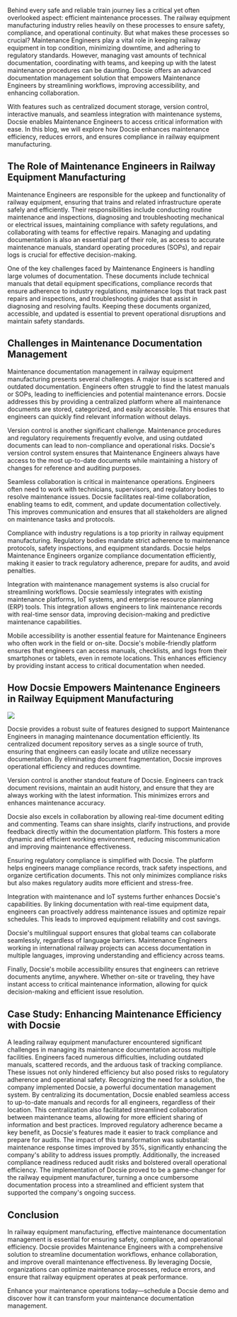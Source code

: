 Behind every safe and reliable train journey lies a critical yet often overlooked aspect: efficient maintenance processes. The railway equipment manufacturing industry relies heavily on these processes to ensure safety, compliance, and operational continuity. But what makes these processes so crucial? Maintenance Engineers play a vital role in keeping railway equipment in top condition, minimizing downtime, and adhering to regulatory standards. However, managing vast amounts of technical documentation, coordinating with teams, and keeping up with the latest maintenance procedures can be daunting. Docsie offers an advanced documentation management solution that empowers Maintenance Engineers by streamlining workflows, improving accessibility, and enhancing collaboration.

With features such as centralized document storage, version control, interactive manuals, and seamless integration with maintenance systems, Docsie enables Maintenance Engineers to access critical information with ease. In this blog, we will explore how Docsie enhances maintenance efficiency, reduces errors, and ensures compliance in railway equipment manufacturing.

## The Role of Maintenance Engineers in Railway Equipment Manufacturing 

Maintenance Engineers are responsible for the upkeep and functionality of railway equipment, ensuring that trains and related infrastructure operate safely and efficiently. Their responsibilities include conducting routine maintenance and inspections, diagnosing and troubleshooting mechanical or electrical issues, maintaining compliance with safety regulations, and collaborating with teams for effective repairs. Managing and updating documentation is also an essential part of their role, as access to accurate maintenance manuals, standard operating procedures (SOPs), and repair logs is crucial for effective decision-making.

One of the key challenges faced by Maintenance Engineers is handling large volumes of documentation. These documents include technical manuals that detail equipment specifications, compliance records that ensure adherence to industry regulations, maintenance logs that track past repairs and inspections, and troubleshooting guides that assist in diagnosing and resolving faults. Keeping these documents organized, accessible, and updated is essential to prevent operational disruptions and maintain safety standards.

## Challenges in Maintenance Documentation Management 

Maintenance documentation management in railway equipment manufacturing presents several challenges. A major issue is scattered and outdated documentation. Engineers often struggle to find the latest manuals or SOPs, leading to inefficiencies and potential maintenance errors. Docsie addresses this by providing a centralized platform where all maintenance documents are stored, categorized, and easily accessible. This ensures that engineers can quickly find relevant information without delays.

Version control is another significant challenge. Maintenance procedures and regulatory requirements frequently evolve, and using outdated documents can lead to non-compliance and operational risks. Docsie's version control system ensures that Maintenance Engineers always have access to the most up-to-date documents while maintaining a history of changes for reference and auditing purposes.

Seamless collaboration is critical in maintenance operations. Engineers often need to work with technicians, supervisors, and regulatory bodies to resolve maintenance issues. Docsie facilitates real-time collaboration, enabling teams to edit, comment, and update documentation collectively. This improves communication and ensures that all stakeholders are aligned on maintenance tasks and protocols.

Compliance with industry regulations is a top priority in railway equipment manufacturing. Regulatory bodies mandate strict adherence to maintenance protocols, safety inspections, and equipment standards. Docsie helps Maintenance Engineers organize compliance documentation efficiently, making it easier to track regulatory adherence, prepare for audits, and avoid penalties.

Integration with maintenance management systems is also crucial for streamlining workflows. Docsie seamlessly integrates with existing maintenance platforms, IoT systems, and enterprise resource planning (ERP) tools. This integration allows engineers to link maintenance records with real-time sensor data, improving decision-making and predictive maintenance capabilities.

Mobile accessibility is another essential feature for Maintenance Engineers who often work in the field or on-site. Docsie's mobile-friendly platform ensures that engineers can access manuals, checklists, and logs from their smartphones or tablets, even in remote locations. This enhances efficiency by providing instant access to critical documentation when needed.

## How Docsie Empowers Maintenance Engineers in Railway Equipment Manufacturing 

![](https://cdn.docsie.io/workspace_PxAvC1Uenuc7ad6H3/doc_wn84Jkoc6hIMTO2eE/file_t7oDeJd5R5tf3tYLb/image_ecc7c558-399a-a99e-384a-d43f69650da5.jpg)

Docsie provides a robust suite of features designed to support Maintenance Engineers in managing maintenance documentation efficiently. Its centralized document repository serves as a single source of truth, ensuring that engineers can easily locate and utilize necessary documentation. By eliminating document fragmentation, Docsie improves operational efficiency and reduces downtime.

Version control is another standout feature of Docsie. Engineers can track document revisions, maintain an audit history, and ensure that they are always working with the latest information. This minimizes errors and enhances maintenance accuracy.

Docsie also excels in collaboration by allowing real-time document editing and commenting. Teams can share insights, clarify instructions, and provide feedback directly within the documentation platform. This fosters a more dynamic and efficient working environment, reducing miscommunication and improving maintenance effectiveness.

Ensuring regulatory compliance is simplified with Docsie. The platform helps engineers manage compliance records, track safety inspections, and organize certification documents. This not only minimizes compliance risks but also makes regulatory audits more efficient and stress-free.

Integration with maintenance and IoT systems further enhances Docsie's capabilities. By linking documentation with real-time equipment data, engineers can proactively address maintenance issues and optimize repair schedules. This leads to improved equipment reliability and cost savings.

Docsie's multilingual support ensures that global teams can collaborate seamlessly, regardless of language barriers. Maintenance Engineers working in international railway projects can access documentation in multiple languages, improving understanding and efficiency across teams.

Finally, Docsie's mobile accessibility ensures that engineers can retrieve documents anytime, anywhere. Whether on-site or traveling, they have instant access to critical maintenance information, allowing for quick decision-making and efficient issue resolution.

## Case Study: Enhancing Maintenance Efficiency with Docsie 

A leading railway equipment manufacturer encountered significant challenges in managing its maintenance documentation across multiple facilities. Engineers faced numerous difficulties, including outdated manuals, scattered records, and the arduous task of tracking compliance. These issues not only hindered efficiency but also posed risks to regulatory adherence and operational safety. Recognizing the need for a solution, the company implemented Docsie, a powerful documentation management system. By centralizing its documentation, Docsie enabled seamless access to up-to-date manuals and records for all engineers, regardless of their location. This centralization also facilitated streamlined collaboration between maintenance teams, allowing for more efficient sharing of information and best practices. Improved regulatory adherence became a key benefit, as Docsie's features made it easier to track compliance and prepare for audits. The impact of this transformation was substantial: maintenance response times improved by 35%, significantly enhancing the company's ability to address issues promptly. Additionally, the increased compliance readiness reduced audit risks and bolstered overall operational efficiency. The implementation of Docsie proved to be a game-changer for the railway equipment manufacturer, turning a once cumbersome documentation process into a streamlined and efficient system that supported the company's ongoing success.

## Conclusion 

In railway equipment manufacturing, effective maintenance documentation management is essential for ensuring safety, compliance, and operational efficiency. Docsie provides Maintenance Engineers with a comprehensive solution to streamline documentation workflows, enhance collaboration, and improve overall maintenance effectiveness. By leveraging Docsie, organizations can optimize maintenance processes, reduce errors, and ensure that railway equipment operates at peak performance.

Enhance your maintenance operations today—schedule a Docsie demo and discover how it can transform your maintenance documentation management.
